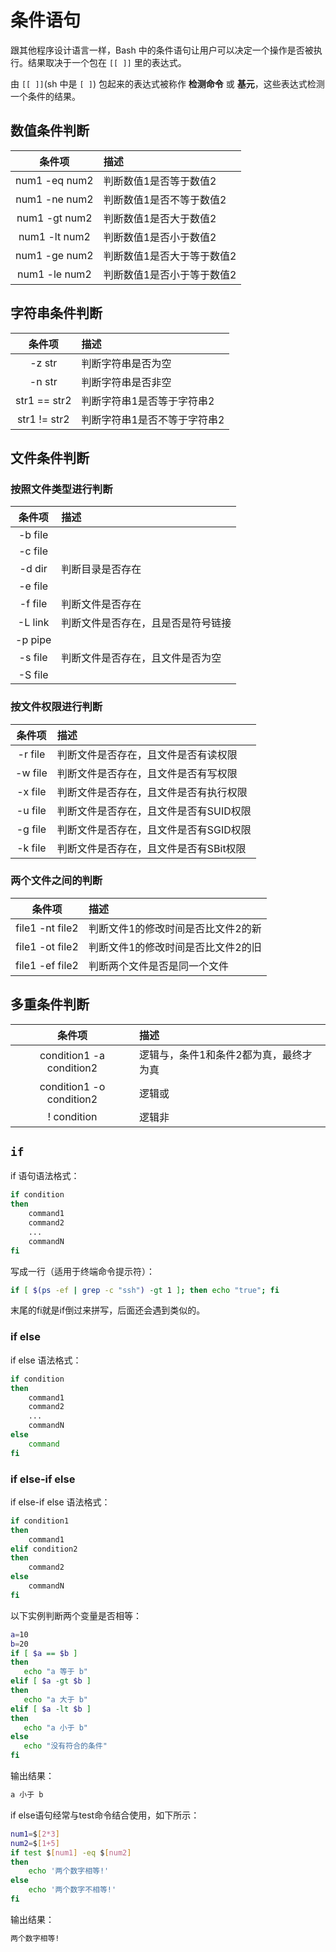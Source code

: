 # 条件语句

跟其他程序设计语言一样，Bash 中的条件语句让用户可以决定一个操作是否被执行。结果取决于一个包在 `[[ ]]` 里的表达式。

由 `[[ ]]`(sh 中是 `[ ]`) 包起来的表达式被称作 **检测命令** 或 **基元**，这些表达式检测一个条件的结果。

## 数值条件判断

|    条件项     | 描述                       |
| :-----------: | :------------------------- |
| num1 -eq num2 | 判断数值1是否等于数值2     |
| num1 -ne num2 | 判断数值1是否不等于数值2   |
| num1 -gt num2 | 判断数值1是否大于数值2     |
| num1 -lt num2 | 判断数值1是否小于数值2     |
| num1 -ge num2 | 判断数值1是否大于等于数值2 |
| num1 -le num2 | 判断数值1是否小于等于数值2 |

## 字符串条件判断

|    条件项    | 描述                         |
| :----------: | :--------------------------- |
|    -z str    | 判断字符串是否为空           |
|    -n str    | 判断字符串是否非空           |
| str1 == str2 | 判断字符串1是否等于字符串2   |
| str1 != str2 | 判断字符串1是否不等于字符串2 |

## 文件条件判断

### 按照文件类型进行判断

| 条件项  | 描述                               |
| :-----: | :--------------------------------- |
| -b file |                                    |
| -c file |                                    |
| -d dir  | 判断目录是否存在                   |
| -e file |                                    |
| -f file | 判断文件是否存在                   |
| -L link | 判断文件是否存在，且是否是符号链接 |
| -p pipe |                                    |
| -s file | 判断文件是否存在，且文件是否为空   |
| -S file |                                    |

### 按文件权限进行判断

| 条件项  | 描述                                   |
| :-----: | :------------------------------------- |
| -r file | 判断文件是否存在，且文件是否有读权限   |
| -w file | 判断文件是否存在，且文件是否有写权限   |
| -x file | 判断文件是否存在，且文件是否有执行权限 |
| -u file | 判断文件是否存在，且文件是否有SUID权限 |
| -g file | 判断文件是否存在，且文件是否有SGID权限 |
| -k file | 判断文件是否存在，且文件是否有SBit权限 |

### 两个文件之间的判断

|     条件项      | 描述                               |
| :-------------: | :--------------------------------- |
| file1 -nt file2 | 判断文件1的修改时间是否比文件2的新 |
| file1 -ot file2 | 判断文件1的修改时间是否比文件2的旧 |
| file1 -ef file2 | 判断两个文件是否是同一个文件       |

## 多重条件判断

|          条件项          | 描述                                   |
| :----------------------: | :------------------------------------- |
| condition1 -a condition2 | 逻辑与，条件1和条件2都为真，最终才为真 |
| condition1 -o condition2 | 逻辑或                                 |
|       ! condition        | 逻辑非                                 |

## `if`

if 语句语法格式：

```sh
if condition
then
    command1 
    command2
    ...
    commandN 
fi
```

写成一行（适用于终端命令提示符）：

```sh
if [ $(ps -ef | grep -c "ssh") -gt 1 ]; then echo "true"; fi
```

末尾的fi就是if倒过来拼写，后面还会遇到类似的。

### if else

if else 语法格式：

```sh
if condition
then
    command1 
    command2
    ...
    commandN
else
    command
fi
```

### if else-if else

if else-if else 语法格式：

```sh
if condition1
then
    command1
elif condition2 
then 
    command2
else
    commandN
fi
```

以下实例判断两个变量是否相等：

```sh
a=10
b=20
if [ $a == $b ]
then
   echo "a 等于 b"
elif [ $a -gt $b ]
then
   echo "a 大于 b"
elif [ $a -lt $b ]
then
   echo "a 小于 b"
else
   echo "没有符合的条件"
fi
```

输出结果：

```sh
a 小于 b
```

if else语句经常与test命令结合使用，如下所示：

```sh
num1=$[2*3]
num2=$[1+5]
if test $[num1] -eq $[num2]
then
    echo '两个数字相等!'
else
    echo '两个数字不相等!'
fi
```

输出结果：

```sh
两个数字相等!
```